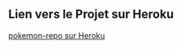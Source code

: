 ## Lien vers le Projet sur Heroku

[pokemon-repo sur Heroku](https://pokemon-repo-alexb.herokuapp.com/pokemon-types/)
